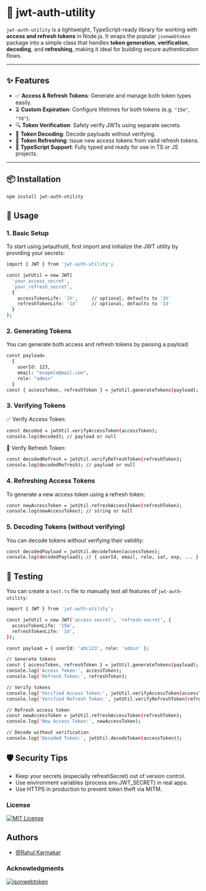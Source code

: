# 🔐 jwt-auth-utility

`jwt-auth-utility` is a lightweight, TypeScript-ready library for working with **access and refresh tokens** in Node.js. It wraps the popular `jsonwebtoken` package into a simple class that handles **token generation**, **verification**, **decoding**, and **refreshing**, making it ideal for building secure authentication flows.

---

## ✨ Features

- ✅ **Access & Refresh Tokens**: Generate and manage both token types easily.
- ⏳ **Custom Expiration**: Configure lifetimes for both tokens (e.g. `"15m"`, `"7d"`).
- 🔍 **Token Verification**: Safely verify JWTs using separate secrets.
- 📖 **Token Decoding**: Decode payloads without verifying.
- 🔄 **Token Refreshing**: Issue new access tokens from valid refresh tokens.
- 🧠 **TypeScript Support**: Fully typed and ready for use in TS or JS projects.

---

## 📦 Installation

```sh
npm install jwt-auth-utility
```
## 🚀 Usage
### 1. Basic Setup
To start using jwtauthutil, first import and initialize the JWT utility by providing your secrets:

```bash
import { JWT } from 'jwt-auth-utility';

const jwtUtil = new JWT(
  'your_access_secret',
  'your_refresh_secret',
  {
    accessTokenLife: '1h',     // optional, defaults to '1h'
    refreshTokenLife: '1d'     // optional, defaults to '1d'
  }
);
```

### 2. Generating Tokens
You can generate both access and refresh tokens by passing a payload:

```bash
const payload= 
  {
    userId: 123,
    email: "exapmle@mail.com",
    role: "admin"
  } 
const { accessToken, refreshToken } = jwtUtil.generateTokens(payload);
```

### 3. Verifying Tokens
✅ Verify Access Token:
```bash
const decoded = jwtUtil.verifyAccessToken(accessToken);
console.log(decoded); // payload or null
```

🔁 Verify Refresh Token:
```bash
const decodedRefresh = jwtUtil.verifyRefreshToken(refreshToken);
console.log(decodedRefresh); // payload or null
```
### 4. Refreshing Access Tokens
To generate a new access token using a refresh token:
```bash
const newAccessToken = jwtUtil.refreshAccessToken(refreshToken);
console.log(newAccessToken); // string or null
```
### 5. Decoding Tokens (without verifying)
You can decode tokens without verifying their validity:
```bash
const decodedPayload = jwtUtil.decodeToken(accessToken);
console.log(decodedPayload); // { userId, email, role, iat, exp, ... }
``` 

## 🧪 Testing

You can create a `test.ts` file to manually test all features of `jwt-auth-utility`:

```bash
import { JWT } from 'jwt-auth-utility';

const jwtUtil = new JWT('access-secret', 'refresh-secret', {
  accessTokenLife: '15m',
  refreshTokenLife: '1d',
});

const payload = { userId: 'abc123', role: 'admin' };

// Generate tokens
const { accessToken, refreshToken } = jwtUtil.generateTokens(payload);
console.log('Access Token:', accessToken);
console.log('Refresh Token:', refreshToken);

// Verify tokens
console.log('Verified Access Token:', jwtUtil.verifyAccessToken(accessToken));
console.log('Verified Refresh Token:', jwtUtil.verifyRefreshToken(refreshToken));

// Refresh access token
const newAccessToken = jwtUtil.refreshAccessToken(refreshToken);
console.log('New Access Token:', newAccessToken);

// Decode without verification
console.log('Decoded Token:', jwtUtil.decodeToken(accessToken));
```


## 🛡️ Security Tips
- Keep your secrets (especially refreshSecret) out of version control.
- Use environment variables (process.env.JWT_SECRET) in real apps.
- Use HTTPS in production to prevent token theft via MITM.


### License
[![MIT License](https://img.shields.io/badge/License-MIT-000?style=for-the-badge&logo=opensourceinitiative&logoColor=white)](https://opensource.org/licenses/MIT)


## Authors
- [@Rahul Karmakar](https://www.npmjs.com/~rahul28112002)


### Acknowledgments
[![jsonwebtoken](https://img.shields.io/badge/jsonwebtoken-000?style=for-the-badge&logo=npm&logoColor=white)](https://www.npmjs.com/package/jsonwebtoken)